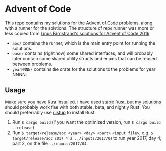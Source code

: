 # Advent of Code
This repo contains my solutions for the [Advent of Code](http://adventofcode.com/) problems, along with a runner for the solutions. The structure of repo runner was more or less copied from [Linus Färnstrand's solutions for Advent of Code 2016](https://github.com/faern/adventofcode2016).

*   `aoc/` contains the runner, which is the main entry point for running the solutions.
*   `base/` contains (right now) some shared interfaces, and will probably later contain some shared utility structs and enums that can be reused between problems.
*   `yearNNNN/` contains the crate for the solutions to the problems for year NNNN.

## Usage
Make sure you have Rust installed. I have used stable Rust, but my solutions should probably work fine with both stable, beta, and nightly Rust. You should preferrably use [rustup](https://rustup.rs/) to install Rust.

1.  Run `$ cargo build` (if you want the optimized version, run `$ cargo build --release`)
2.  Run `$ target/release/aoc <year> <day> <part> <input file>`, e.g. `$ target/release/aoc 2017 4 2 ../inputs/2017/04` to run year 2017, day 4, part 2, on the file `../inputs/2017/04`.

